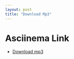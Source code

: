 ```yaml
---
layout: post
title: "Download Mp3"
---
```

# Asciinema Link
+ [Download mp3](https://asciinema.org/a/fNqQxrhKkFkM2D8yb665NU06E)

